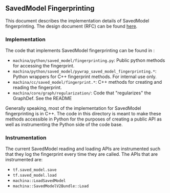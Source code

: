 ## SavedModel Fingerprinting

This document describes the implementation details of SavedModel fingerprinting. 
The design document (RFC) can be found [here](https://github.com/machina/community/pull/415).

### Implementation

The code that implements SavedModel fingerprinting can be found in :
- `machina/python/saved_model/fingerprinting.py`: Public python methods for accessing the fingerprint.
- `machina/python/saved_model/pywrap_saved_model_fingerprinting.*`: Python wrappers for C++ fingerprint methods. For internal use only.
- `machina/cc/saved_model/fingerprint.*`: C++ methods for creating and reading the fingerprint.
- `machina/core/graph/regularization/`: Code that "regularizes" the GraphDef. See the README

Generally speaking, most of the implementation for SavedModel fingerprinting is in C++. The code in this directory is meant to make these methods accessible in Python for the purposes of creating a public API
as well as instrumenting the Python side of the code base.

### Instrumentation

The current SavedModel reading and loading APIs are instrumented such that they log
the fingerprint every time they are called. The APIs that are instrumented are:
- `tf.saved_model.save`
- `tf.saved_model.load`
- `machina::LoadSavedModel`
- `machina::SavedModelV2Bundle::Load`


